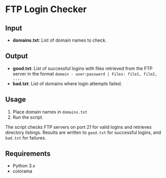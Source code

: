 # FTP Login Checker

## Input
- **domains.txt**: List of domain names to check.

## Output
- **good.txt**: List of successful logins with files retrieved from the FTP server in the format `domain - user:password | Files: file1, file2, ....`
- **bad.txt**: List of domains where login attempts failed.

## Usage
1. Place domain names in `domains.txt`
2. Run the script.

The script checks FTP servers on port 21 for valid logins and retrieves directory listings. Results are written to `good.txt` for successful logins, and `bad.txt` for failures.

## Requirements
- Python 3.x
- colorama 